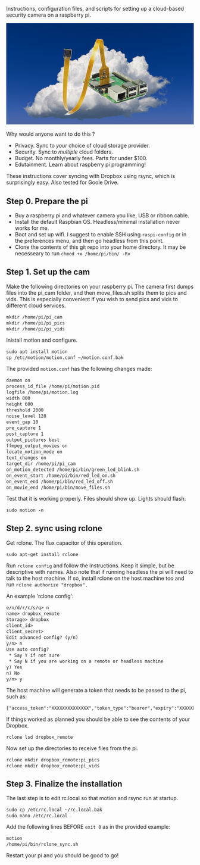 Instructions, configuration files, and scripts for setting up a cloud-based security camera on a raspberry pi.

<img src="https://raw.githubusercontent.com/akettring/pi_cam/main/pi_cloud.png">

Why would anyone want to do this ?
- Privacy. Sync to *your* choice of cloud storage provider.
- Security. Sync to *multiple* cloud folders.
- Budget. No monthly/yearly fees. Parts for under $100.
- Edutainment. Learn about raspberry pi programming!
    
These instructions cover syncing with Dropbox using rsync, which is surprisingly easy. Also tested for Goole Drive.




## Step 0. Prepare the pi

- Buy a raspberry pi and whatever camera you like, USB or ribbon cable.
- Install the default Raspbian OS. Headless/minimal installation never works for me.
- Boot and set up wifi. I suggest to enable SSH using `raspi-config` or in the preferences menu, and then go headless from this point.
- Clone the contents of this git repo into your home directory. It may be necesseary to run `chmod +x /home/pi/bin/ -Rv`




## Step 1. Set up the cam


Make the following directories on your raspberry pi. 
The camera first dumps files into the pi_cam folder, and then move_files.sh splits them to pics and vids.
This is especially convenient if you wish to send pics and vids to different cloud services.

    mkdir /home/pi/pi_cam
    mkdir /home/pi/pi_pics
    mkdir /home/pi/pi_vids

Inistall motion and configure.

    sudo apt install motion
    cp /etc/motion/motion.conf ~/motion.conf.bak

The provided `motion.conf` has the following changes made:

    daemon on
    process_id_file /home/pi/motion.pid
    logfile /home/pi/motion.log    
    width 800
    height 600
    threshold 2000
    noise_level 128
    event_gap 10
    pre_capture 1
    post_capture 1
    output_pictures best
    ffmpeg_output_movies on
    locate_motion_mode on
    text_changes on 
    target_dir /home/pi/pi_cam
    on_motion_detected /home/pi/bin/green_led_blink.sh
    on_event_start /home/pi/bin/red_led_on.sh
    on_event_end /home/pi/bin/red_led_off.sh
    on_movie_end /home/pi/bin/move_files.sh

Test that it is working properly. Files should show up. Lights should flash.

    sudo motion -n




## Step 2. sync using rclone

Get rclone. The flux capacitor of this operation.

    sudo apt-get install rclone

Run `rclone config` and follow the instructions.
Keep it simple, but be descriptive with names.
Also note that if running headless the pi will need to talk to the host machine.
If so, install rclone on the host machine too and run `rclone authorize "dropbox".`

An example 'rclone config':

    e/n/d/r/c/s/q> n
    name> dropbox_remote
    Storage> dropbox
    client_id> 
    client_secret> 
    Edit advanced config? (y/n)
    y/n> n
    Use auto config?
     * Say Y if not sure
     * Say N if you are working on a remote or headless machine
    y) Yes
    n) No
    y/n> y

The host machine will generate a token that needs to be passed to the pi, such as:

    {"access_token":"XXXXXXXXXXXXXX","token_type":"bearer","expiry":"XXXXXXXX"}


If things worked as planned you should be able to see the contents of your Dropbox.

    rclone lsd dropbox_remote

Now set up the directories to receive files from the pi.

    rclone mkdir dropbox_remote:pi_pics
    rclone mkdir dropbox_remote:pi_vids




## Step 3. Finalize the installation

The last step is to edit rc.local so that motion and rsync run at startup.

    sudo cp /etc/rc.local ~/rc.local.bak
    sudo nano /etc/rc.local

Add the following lines BEFORE `exit 0` as in the provided example:

    motion
    /home/pi/bin/rclone_sync.sh

Restart your pi and you should be good to go!

